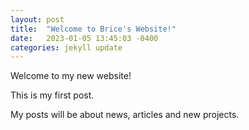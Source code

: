 ```yaml
---
layout: post
title:  "Welcome to Brice's Website!"
date:   2023-01-05 13:45:03 -0400
categories: jekyll update
---
```

Welcome to my new website!

This is my first post.

My posts will be about news, articles and new projects.

